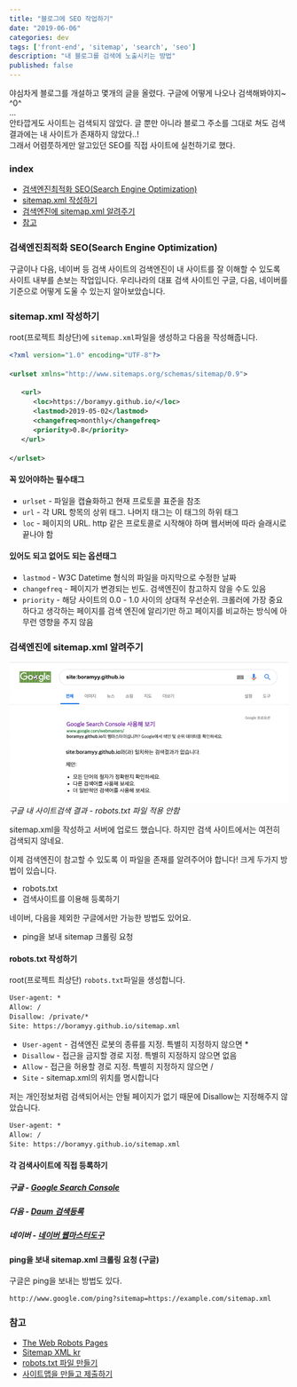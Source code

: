 ```yaml
---
title: "블로그에 SEO 작업하기"
date: "2019-06-06"
categories: dev
tags: ['front-end', 'sitemap', 'search', 'seo']
description: "내 블로그를 검색에 노출시키는 방법"
published: false
---
```


야심차게 블로그를 개설하고 몇개의 글을 올렸다. 구글에 어떻게 나오나 검색해봐야지~ ^0^ <br/>
...
<br/>
안타깝게도 사이트는 검색되지 않았다. 글 뿐만 아니라 블로그 주소를 그대로 쳐도 검색결과에는 내 사이트가 존재하지 않았다..!
<br/>
그래서 어렴풋하게만 알고있던 SEO를 직접 사이트에 실천하기로 했다.

### index

- [검색엔진최적화 SEO(Search Engine Optimization)](#검색엔진최적화-SEO(Search-Engine-Optimization))
- [sitemap.xml 작성하기](#sitemapxml-작성하기)
- [검색엔진에 sitemap.xml 알려주기](#검색엔진에-sitemapxml-알려주기)
- [참고](#참고)


### 검색엔진최적화 SEO(Search Engine Optimization)

구글이나 다음, 네이버 등 검색 사이트의 검색엔진이 내 사이트를 잘 이해할 수 있도록 사이트 내부를 손보는 작업입니다.
우리나라의 대표 검색 사이트인 구글, 다음, 네이버를 기준으로 어떻게 도울 수 있는지 알아보았습니다.



### sitemap.xml 작성하기

root(프로젝트 최상단)에 `sitemap.xml`파일을 생성하고 다음을 작성해줍니다.

``` xml
<?xml version="1.0" encoding="UTF-8"?>

<urlset xmlns="http://www.sitemaps.org/schemas/sitemap/0.9">

   <url>
      <loc>https://boramyy.github.io/</loc>
      <lastmod>2019-05-02</lastmod>
      <changefreq>monthly</changefreq>
      <priority>0.8</priority>
   </url>
   
</urlset> 
```

#### 꼭 있어야하는 필수태그
- `urlset` - 파일을 캡슐화하고 현재 프로토콜 표준을 참조
- `url` - 각 URL 항목의 상위 태그. 나머지 태그는 이 태그의 하위 태그
- `loc` - 페이지의 URL. http 같은 프로토콜로 시작해야 하며 웹서버에 따라 슬래시로 끝나야 함

#### 있어도 되고 없어도 되는 옵션태그
- `lastmod` - W3C Datetime 형식의 파일을 마지막으로 수정한 날짜
- `changefreq` - 페이지가 변경되는 빈도. 검색엔진이 참고하지 않을 수도 있음
- `priority` - 해당 사이트의 0.0 - 1.0 사이의 상대적 우선순위. 크롤러에 가장 중요하다고 생각하는 페이지를 검색 엔진에 알리기만 하고 페이지를 비교하는 방식에 아무런 영향을 주지 않음



### 검색엔진에 sitemap.xml 알려주기

![구글 내 사이트검색 결과 - robots.txt 파일 적용 안함](./google-search-site.jpg)
*구글 내 사이트검색 결과 - robots.txt 파일 적용 안함*

sitemap.xml을 작성하고 서버에 업로드 했습니다. 하지만 검색 사이트에서는 여전히 검색되지 않네요.

이제 검색엔진이 참고할 수 있도록 이 파일을 존재를 알려주어야 합니다! 크게 두가지 방법이 있습니다.
- robots.txt
- 검색사이트를 이용해 등록하기

네이버, 다음을 제외한 구글에서만 가능한 방법도 있어요.
- ping을 보내 sitemap 크롤링 요청

#### robots.txt 작성하기

root(프로젝트 최상단) `robots.txt`파일을 생성합니다.

``` txt
User-agent: *
Allow: /
Disallow: /private/*
Site: https://boramyy.github.io/sitemap.xml
```

- `User-agent` - 검색엔진 로봇의 종류를 지정. 특별히 지정하지 않으면 *
- `Disallow` - 접근을 금지할 경로 지정. 특별히 지정하지 않으면 없음
- `Allow` - 접근을 허용할 경로 지정. 특별히 지정하지 않으면 /
- `Site` - sitemap.xml의 위치를 명시합니다

저는 개인정보처럼 검색되어서는 안될 페이지가 없기 때문에 Disallow는 지정해주지 않았습니다.
``` txt
User-agent: *
Allow: /
Site: https://boramyy.github.io/sitemap.xml
```


#### 각 검색사이트에 직접 등록하기

##### 구글 - [Google Search Console][google-sitemap-admin]
##### 다음 - [Daum 검색등록][daum-sitemap-admin]
##### 네이버 - [네이버 웹마스터도구][naver-sitemap-admin]



#### ping을 보내 sitemap.xml 크롤링 요청 (구글)

구글은 ping을 보내는 방법도 있다.

``` shell
http://www.google.com/ping?sitemap=https://example.com/sitemap.xml
```


### 참고

- [The Web Robots Pages][robotstxt] <br/>
- [Sitemap XML kr][sitemaps] <br/>
- [robots.txt 파일 만들기][google-robots] <br/>
- [사이트맵을 만들고 제출하기][google-sitemap] <br/>

[robotstxt]: http://www.robotstxt.org/
[sitemaps]: https://www.sitemaps.org/ko/protocol.html
[naver-seo]: https://webmastertool.naver.com/guide/basic_optimize.naver#chapter1.1
[google-seo]: https://support.google.com/webmasters/answer/7451184?hl=ko
[google-robots]: https://support.google.com/webmasters/answer/6062596?hl=ko
[google-sitemap]: https://support.google.com/webmasters/answer/183668

[google-sitemap-admin]: https://search.google.com/search-console/about?utm_source=wmx&utm_medium=wmx-welcome#utm_source=ko-wmxmsg&utm_medium=wmxmsg&utm_campaign=bm&authuser=0
[daum-sitemap-admin]: https://register.search.daum.net/index.daum
[naver-sitemap-admin]: https://webmastertool.naver.com/